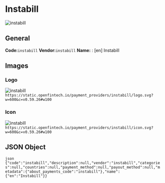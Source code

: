 # Instabill 
![instabill](https://static.openfintech.io/payment_providers/instabill/logo.svg?w=600&c=v0.59.26#w100) 
## General 
**Code:**`instabill` 
**Vendor:**`instabill` 
**Name:** 
:	[en] Instabill 
## Images 
### Logo 
![instabill](https://static.openfintech.io/payment_providers/instabill/logo.svg?w=600&c=v0.59.26#w100) 
``` https://static.openfintech.io/payment_providers/instabill/logo.svg?w=600&c=v0.59.26#w100 ``` 
### Icon 
![instabill](https://static.openfintech.io/payment_providers/instabill/icon.svg?w=600&c=v0.59.26#w100) 
``` https://static.openfintech.io/payment_providers/instabill/icon.svg?w=600&c=v0.59.26#w100 ``` 
## JSON Object 
```json {"code":"instabill","description":null,"vendor":"instabill","categories":null,"countries":null,"payment_method":null,"payout_method":null,"metadata":{"about_payments_code":"instabill"},"name":{"en":"Instabill"}} ``` 
